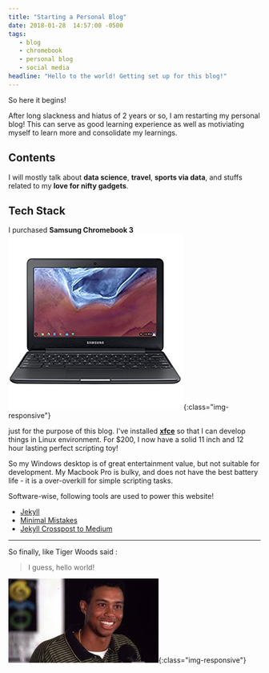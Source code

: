 ```yaml
---
title: "Starting a Personal Blog"
date: 2018-01-28  14:57:00 -0500
tags:
   - blog
   - chromebook
   - personal blog
   - social media
headline: "Hello to the world! Getting set up for this blog!"
---
```

So here it begins!

After long slackness and hiatus of 2 years or so, I am restarting my personal blog! This can serve as good learning experience as well as motiviating myself to learn more and consolidate my learnings.

## Contents
I will mostly talk about **data science**, **travel**, **sports via data**, and stuffs related to my **love for nifty gadgets**.

## Tech Stack
I purchased **Samsung Chromebook 3**![alt text](/assets/img/chromebook.jpg){:class="img-responsive"}

just for the purpose of this blog. I've installed [**xfce**](https://xfce.org/) so that I can develop things in Linux environment. For $200, I now have a solid 11 inch and 12 hour lasting perfect scripting toy!

So my Windows desktop is of great entertainment value, but not suitable for development. My Macbook Pro is bulky, and does not have the best battery life - it is a over-overkill for simple scripting tasks.

Software-wise, following tools are used to power this website!
* [Jekyll](https://jekyllrb.com/)
* [Minimal Mistakes](https://github.com/mmistakes/minimal-mistakes)
* [Jekyll Crosspost to Medium](https://github.com/aarongustafson/jekyll-crosspost-to-medium)

---

So finally, like Tiger Woods said :
> I guess, hello world!

![alt text](/assets/img/helloworld.jpeg){:class="img-responsive"}
